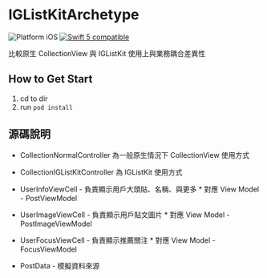 # IGListKitArchetype

<img src="https://img.shields.io/badge/platform-iOS-blue.svg?style=flat" alt="Platform iOS" /> <a href="https://developer.apple.com/swift"><img src="https://img.shields.io/badge/swift5-compatible-4BC51D.svg?style=flat" alt="Swift 5 compatible" /></a>

比較原生 CollectionView 與 IGListKit 使用上與業務耦合差異性

## How to Get Start

1. cd to dir
2. run `pod install`

## 源碼說明

* CollectionNormalController 為一般原生情況下 CollectionView 使用方式
* CollectionIGListKitController 為 IGListKit 使用方式

* UserInfoViewCell - 負責顯示用戶大頭貼、名稱、與更多
        * 對應 View Model - PostViewModel

* UserImageViewCell - 負責顯示用戶貼文圖片
        * 對應 View Model - PostImageViewModel

* UserFocusViewCell - 負責顯示推薦關注
        * 對應 View Model - FocusViewModel

* PostData - 模擬資料來源
